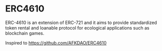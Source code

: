 # ERC4610
ERC-4610 is an extension of ERC-721 and it aims to provide standardized token rental and loanable protocol for ecological applications such as blockchain games.

Inspired to https://github.com/AFKDAO/ERC4610
